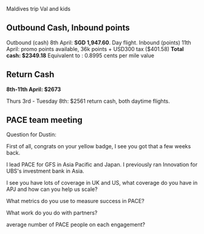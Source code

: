 Maldives trip Val and kids

## Outbound Cash, Inbound points
Outbound (cash) 8th April: **SGD 1,947.60**. Day flight.
Inbound (points) 11th April: promo points available, 36k points + USD300 tax ($401.58)
**Total cash: $2349.18**
Equivalent to : 0.8995 cents per mile value
## Return Cash
**8th-11th April: $2673**



Thurs 3rd - Tuesday 8th: $2561 return cash, both daytime flights.


## PACE team meeting

Question for Dustin:

First of all, congrats on your yellow badge, I see you got that a few weeks back.

I lead PACE for GFS in Asia Pacific and Japan. I previously ran Innovation for UBS's investment bank in Asia. 



I see you have lots of coverage in UK and US, what coverage do you have in APJ and how can you help us scale?

What metrics do you use to measure success in PACE?

What work do you do with partners? 

average number of PACE people on each engagement?


